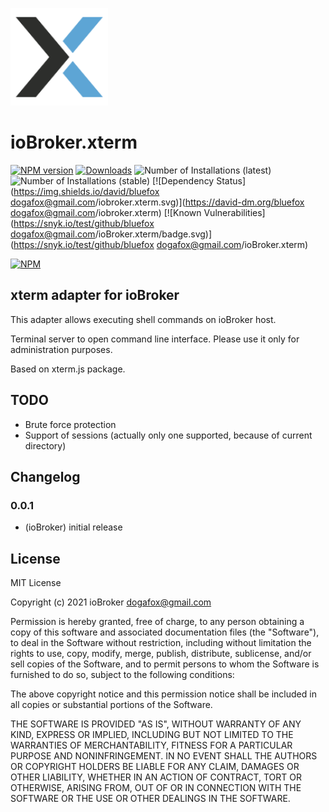 ![Logo](admin/xterm.png)
# ioBroker.xterm

[![NPM version](http://img.shields.io/npm/v/iobroker.xterm.svg)](https://www.npmjs.com/package/iobroker.xterm)
[![Downloads](https://img.shields.io/npm/dm/iobroker.xterm.svg)](https://www.npmjs.com/package/iobroker.xterm)
![Number of Installations (latest)](http://iobroker.live/badges/xterm-installed.svg)
![Number of Installations (stable)](http://iobroker.live/badges/xterm-stable.svg)
[![Dependency Status](https://img.shields.io/david/bluefox <dogafox@gmail.com>/iobroker.xterm.svg)](https://david-dm.org/bluefox <dogafox@gmail.com>/iobroker.xterm)
[![Known Vulnerabilities](https://snyk.io/test/github/bluefox <dogafox@gmail.com>/ioBroker.xterm/badge.svg)](https://snyk.io/test/github/bluefox <dogafox@gmail.com>/ioBroker.xterm)

[![NPM](https://nodei.co/npm/iobroker.xterm.png?downloads=true)](https://nodei.co/npm/iobroker.xterm/)

## xterm adapter for ioBroker
This adapter allows executing shell commands on ioBroker host.

Terminal server to open command line interface. 
Please use it only for administration purposes.

Based on xterm.js package. 

## TODO
- Brute force protection
- Support of sessions (actually only one supported, because of current directory)

## Changelog

### 0.0.1
* (ioBroker) initial release

## License
MIT License

Copyright (c) 2021 ioBroker <dogafox@gmail.com>

Permission is hereby granted, free of charge, to any person obtaining a copy
of this software and associated documentation files (the "Software"), to deal
in the Software without restriction, including without limitation the rights
to use, copy, modify, merge, publish, distribute, sublicense, and/or sell
copies of the Software, and to permit persons to whom the Software is
furnished to do so, subject to the following conditions:

The above copyright notice and this permission notice shall be included in all
copies or substantial portions of the Software.

THE SOFTWARE IS PROVIDED "AS IS", WITHOUT WARRANTY OF ANY KIND, EXPRESS OR
IMPLIED, INCLUDING BUT NOT LIMITED TO THE WARRANTIES OF MERCHANTABILITY,
FITNESS FOR A PARTICULAR PURPOSE AND NONINFRINGEMENT. IN NO EVENT SHALL THE
AUTHORS OR COPYRIGHT HOLDERS BE LIABLE FOR ANY CLAIM, DAMAGES OR OTHER
LIABILITY, WHETHER IN AN ACTION OF CONTRACT, TORT OR OTHERWISE, ARISING FROM,
OUT OF OR IN CONNECTION WITH THE SOFTWARE OR THE USE OR OTHER DEALINGS IN THE
SOFTWARE.